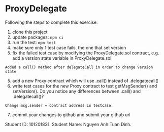 # ProxyDelegate

Following the steps to complete this exercise:

1. clone this project
1. update packages: `npm ci`
1. run the test: `npm test`
1. make sure only 1 test case fails, the one that set version
1. fix the failed test case by modifying the ProxyDelegate.sol contract, e.g. add a version state variable in ProxyDelegate.sol

```
Added a call() method after delegateCall in order to change version state
```

5. add a new Proxy contract which will use .call() instead of .delegatecall()
6. write test cases for the new Proxy contract to test getMsgSender() and setVersion(). Do you notice any differences between .call() and .delegatecall()?

```
Change msg.sender = contract address in testcase.
```

7. commit your changes to github and submit your github url

Student ID: 101201831.
Student Name: Nguyen Anh Tuan Dinh.
